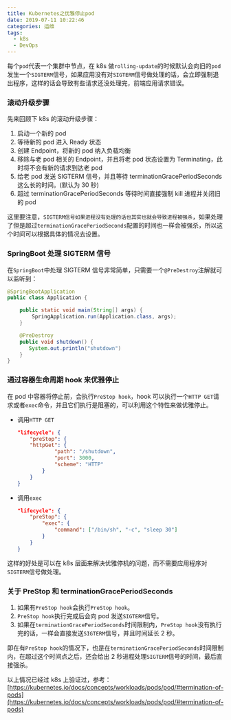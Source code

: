 ```yaml
---
title: Kubernetes之优雅停止pod
date: 2019-07-11 10:22:46
categories: 运维
tags:
  - k8s
  - DevOps
---
```


每个`pod`代表一个集群中节点，在 k8s 做`rolling-update`的时候默认会向旧的`pod`发生一个`SIGTERM`信号，如果应用没有对`SIGTERM`信号做处理的话，会立即强制退出程序，这样的话会导致有些请求还没处理完，前端应用请求错误。

### 滚动升级步骤

先来回顾下 k8s 的滚动升级步骤：

1. 启动一个新的 pod
2. 等待新的 pod 进入 Ready 状态
3. 创建 Endpoint，将新的 pod 纳入负载均衡
4. 移除与老 pod 相关的 Endpoint，并且将老 pod 状态设置为 Terminating，此时将不会有新的请求到达老 pod
5. 给老 pod 发送 SIGTERM 信号，并且等待 terminationGracePeriodSeconds 这么长的时间。(默认为 30 秒)
6. 超过 terminationGracePeriodSeconds 等待时间直接强制 kill 进程并关闭旧的 pod

这里要注意，`SIGTERM信号如果进程没有处理的话也其实也就会导致进程被强杀`，如果处理了但是超过`terminationGracePeriodSeconds`配置的时间也一样会被强杀，所以这个时间可以根据具体的情况去设置。

### SpringBoot 处理 SIGTERM 信号

在`SpringBoot`中处理 SIGTERM 信号非常简单，只需要一个`@PreDestroy`注解就可以监听到：

```java
@SpringBootApplication
public class Application {

    public static void main(String[] args) {
        SpringApplication.run(Application.class, args);
    }

    @PreDestroy
    public void shutdown() {
       System.out.println("shutdown")
    }
}
```

### 通过容器生命周期 hook 来优雅停止

在 pod 中容器将停止前，会执行`PreStop hook`，hook 可以执行一个`HTTP GET`请求或者`exec`命令，并且它们执行是阻塞的，可以利用这个特性来做优雅停止。

- 调用`HTTP GET`

  ```json
  "lifecycle": {
      "preStop": {
      "httpGet": {
              "path": "/shutdown",
              "port": 3000,
              "scheme": "HTTP"
          }
      }
  }
  ```

- 调用`exec`
  ```json
  "lifecycle": {
      "preStop": {
          "exec": {
              "command": ["/bin/sh", "-c", "sleep 30"]
          }
      }
  }
  ```

这样的好处是可以在 k8s 层面来解决优雅停机的问题，而不需要应用程序对`SIGTERM`信号做处理。

### 关于 PreStop 和 terminationGracePeriodSeconds

1. 如果有`PreStop hook`会执行`PreStop hook`。
2. `PreStop hook`执行完成后会向 pod 发送`SIGTERM`信号。
3. 如果在`terminationGracePeriodSeconds`时间限制内，`PreStop hook`没有执行完的话，一样会直接发送`SIGTERM`信号，并且时间延长 2 秒。

即在有`PreStop hook`的情况下，也是在`terminationGracePeriodSeconds`时间限制内，在超过这个时间点之后，还会给出 2 秒进程处理`SIGTERM`信号的时间，最后直接强杀。

以上情况已经过 k8s 上验证过，参考：[https://kubernetes.io/docs/concepts/workloads/pods/pod/#termination-of-pods](https://kubernetes.io/docs/concepts/workloads/pods/pod/#termination-of-pods)
